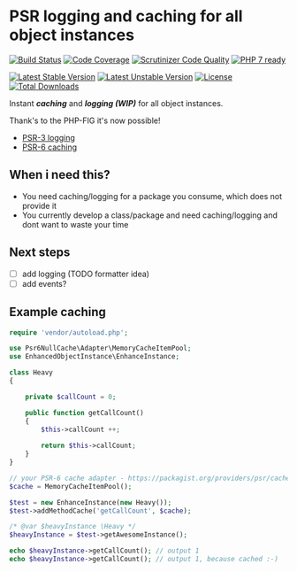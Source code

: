 
# PSR logging and caching for all object instances

[![Build Status](https://travis-ci.org/ThaDafinser/enhanced-object-instance.svg)](https://travis-ci.org/ThaDafinser/enhanced-object-instance)
[![Code Coverage](https://scrutinizer-ci.com/g/ThaDafinser/enhanced-object-instance/badges/coverage.png?b=master)](https://scrutinizer-ci.com/g/ThaDafinser/enhanced-object-instance/?branch=master)
[![Scrutinizer Code Quality](https://scrutinizer-ci.com/g/ThaDafinser/enhanced-object-instance/badges/quality-score.png?b=master)](https://scrutinizer-ci.com/g/ThaDafinser/enhanced-object-instance/?branch=master)
[![PHP 7 ready](http://php7ready.timesplinter.ch/ThaDafinser/enhanced-object-instance/badge.svg)](https://travis-ci.org/ThaDafinser/enhanced-object-instance)

[![Latest Stable Version](https://poser.pugx.org/thadafinser/enhanced-object-instance/v/stable)](https://packagist.org/packages/thadafinser/enhanced-object-instance)
[![Latest Unstable Version](https://poser.pugx.org/thadafinser/enhanced-object-instance/v/unstable)](https://packagist.org/packages/thadafinser/enhanced-object-instance) 
[![License](https://poser.pugx.org/thadafinser/enhanced-object-instance/license)](https://packagist.org/packages/thadafinser/enhanced-object-instance)
[![Total Downloads](https://poser.pugx.org/thadafinser/enhanced-object-instance/downloads)](https://packagist.org/packages/thadafinser/enhanced-object-instance) 

Instant ***caching*** and ***logging (WIP)*** for all object instances.

Thank's to the PHP-FIG it's now possible!
- [PSR-3 logging](http://www.php-fig.org/psr/psr-3/)
- [PSR-6 caching](http://www.php-fig.org/psr/psr-6/)


## When i need this?

- You need caching/logging for a package you consume, which does not provide it
- You currently develop a class/package and need caching/logging and dont want to waste your time

## Next steps

- [ ] add logging (TODO formatter idea)
- [ ] add events?

## Example caching

```php
require 'vendor/autoload.php';

use Psr6NullCache\Adapter\MemoryCacheItemPool;
use EnhancedObjectInstance\EnhanceInstance;

class Heavy
{

    private $callCount = 0;

    public function getCallCount()
    {
        $this->callCount ++;
        
        return $this->callCount;
    }
}

// your PSR-6 cache adapter - https://packagist.org/providers/psr/cache-implementation
$cache = MemoryCacheItemPool();

$test = new EnhanceInstance(new Heavy());
$test->addMethodCache('getCallCount', $cache);

/* @var $heavyInstance \Heavy */
$heavyInstance = $test->getAwesomeInstance();

echo $heavyInstance->getCallCount(); // output 1
echo $heavyInstance->getCallCount(); // output 1, because cached :-)
```
